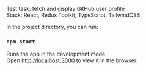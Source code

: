 Test task: fetch and display GitHub user profile <br>
Stack: React, Redux Toolkit, TypeScript, TailwindCSS

In the project directory, you can run:
### `npm start`

Runs the app in the development mode.\
Open [http://localhost:3000](http://localhost:3000) to view it in the browser.
